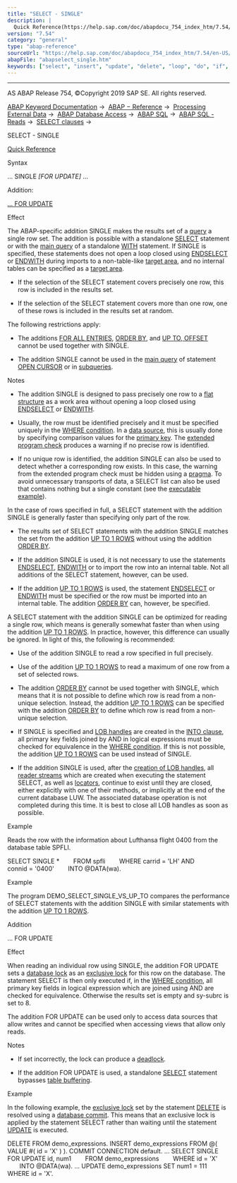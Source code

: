 ```yaml
---
title: "SELECT - SINGLE"
description: |
  Quick Reference(https://help.sap.com/doc/abapdocu_754_index_htm/7.54/en-US/abapselect_shortref.htm) Syntax ... SINGLE FOR UPDATE ... Addition: ... FOR UPDATE(#!ABAP_ONE_ADD@1@) Effect The ABAP-specific addition SINGLE makes the results set of a query(https://help.sap.com/doc/abapdocu_7
version: "7.54"
category: "general"
type: "abap-reference"
sourceUrl: "https://help.sap.com/doc/abapdocu_754_index_htm/7.54/en-US/abapselect_single.htm"
abapFile: "abapselect_single.htm"
keywords: ["select", "insert", "update", "delete", "loop", "do", "if", "case", "try", "method", "data", "internal-table", "abapselect", "single"]
---
```


* * *

AS ABAP Release 754, ©Copyright 2019 SAP SE. All rights reserved.

[ABAP Keyword Documentation](https://help.sap.com/doc/abapdocu_754_index_htm/7.54/en-US/abenabap.htm) →  [ABAP − Reference](https://help.sap.com/doc/abapdocu_754_index_htm/7.54/en-US/abenabap_reference.htm) →  [Processing External Data](https://help.sap.com/doc/abapdocu_754_index_htm/7.54/en-US/abenabap_language_external_data.htm) →  [ABAP Database Access](https://help.sap.com/doc/abapdocu_754_index_htm/7.54/en-US/abenabap_sql.htm) →  [ABAP SQL](https://help.sap.com/doc/abapdocu_754_index_htm/7.54/en-US/abenopensql.htm) →  [ABAP SQL - Reads](https://help.sap.com/doc/abapdocu_754_index_htm/7.54/en-US/abenopen_sql_reading.htm) →  [SELECT clauses](https://help.sap.com/doc/abapdocu_754_index_htm/7.54/en-US/abenselect_clauses.htm) → 

SELECT - SINGLE

[Quick Reference](https://help.sap.com/doc/abapdocu_754_index_htm/7.54/en-US/abapselect_shortref.htm)

Syntax

... SINGLE *\[*FOR UPDATE*\]* ...

Addition:

[... FOR UPDATE](#!ABAP_ONE_ADD@1@)

Effect

The ABAP-specific addition SINGLE makes the results set of a [query](https://help.sap.com/doc/abapdocu_754_index_htm/7.54/en-US/abenquery_glosry.htm "Glossary Entry") a single row set. The addition is possible with a standalone [SELECT](https://help.sap.com/doc/abapdocu_754_index_htm/7.54/en-US/abapselect.htm) statement or with the [main query](https://help.sap.com/doc/abapdocu_754_index_htm/7.54/en-US/abenmainquery_glosry.htm "Glossary Entry") of a standalone [WITH](https://help.sap.com/doc/abapdocu_754_index_htm/7.54/en-US/abapwith.htm) statement. If SINGLE is specified, these statements does not open a loop closed using [ENDSELECT](https://help.sap.com/doc/abapdocu_754_index_htm/7.54/en-US/abapendselect.htm) or [ENDWITH](https://help.sap.com/doc/abapdocu_754_index_htm/7.54/en-US/abapendwith.htm) during imports to a non-table-like [target area](https://help.sap.com/doc/abapdocu_754_index_htm/7.54/en-US/abapinto_clause.htm), and no internal tables can be specified as a [target area](https://help.sap.com/doc/abapdocu_754_index_htm/7.54/en-US/abapinto_clause.htm).

-   If the selection of the SELECT statement covers precisely one row, this row is included in the results set.
    
-   If the selection of the SELECT statement covers more than one row, one of these rows is included in the results set at random.
    

The following restrictions apply:

-   The additions [FOR ALL ENTRIES](https://help.sap.com/doc/abapdocu_754_index_htm/7.54/en-US/abenwhere_logexp_itab.htm), [ORDER BY](https://help.sap.com/doc/abapdocu_754_index_htm/7.54/en-US/abaporderby_clause.htm), and [UP TO, OFFSET](https://help.sap.com/doc/abapdocu_754_index_htm/7.54/en-US/abapselect_up_to_offset.htm) cannot be used together with SINGLE.
    
-   The addition SINGLE cannot be used in the [main query](https://help.sap.com/doc/abapdocu_754_index_htm/7.54/en-US/abenmainquery_glosry.htm "Glossary Entry") of statement [OPEN CURSOR](https://help.sap.com/doc/abapdocu_754_index_htm/7.54/en-US/abapopen_cursor.htm) or in [subqueries](https://help.sap.com/doc/abapdocu_754_index_htm/7.54/en-US/abensubquery_glosry.htm "Glossary Entry").
    

Notes

-   The addition SINGLE is designed to pass precisely one row to a [flat structure](https://help.sap.com/doc/abapdocu_754_index_htm/7.54/en-US/abenflat_structure_glosry.htm "Glossary Entry") as a work area without opening a loop closed using [ENDSELECT](https://help.sap.com/doc/abapdocu_754_index_htm/7.54/en-US/abapendselect.htm) or [ENDWITH](https://help.sap.com/doc/abapdocu_754_index_htm/7.54/en-US/abapendwith.htm).
    

-   Usually, the row must be identified precisely and it must be specified uniquely in the [WHERE condition](https://help.sap.com/doc/abapdocu_754_index_htm/7.54/en-US/abapwhere.htm). In a [data source](https://help.sap.com/doc/abapdocu_754_index_htm/7.54/en-US/abapselect_data_source.htm), this is usually done by specifying comparison values for the [primary key](https://help.sap.com/doc/abapdocu_754_index_htm/7.54/en-US/abenprimary_key_glosry.htm "Glossary Entry"). The [extended program check](https://help.sap.com/doc/abapdocu_754_index_htm/7.54/en-US/abenextended_program_check_glosry.htm "Glossary Entry") produces a warning if no precise row is identified.

-   If no unique row is identified, the addition SINGLE can also be used to detect whether a corresponding row exists. In this case, the warning from the extended program check must be hidden using a [pragma](https://help.sap.com/doc/abapdocu_754_index_htm/7.54/en-US/abenpragma_glosry.htm "Glossary Entry"). To avoid unnecessary transports of data, a SELECT list can also be used that contains nothing but a single constant (see the [executable example](https://help.sap.com/doc/abapdocu_754_index_htm/7.54/en-US/abensql_expr_literal_abexa.htm)).

In the case of rows specified in full, a SELECT statement with the addition SINGLE is generally faster than specifying only part of the row.

-   The results set of SELECT statements with the addition SINGLE matches the set from the addition [UP TO 1 ROWS](https://help.sap.com/doc/abapdocu_754_index_htm/7.54/en-US/abapselect_up_to_offset.htm) without using the addition [ORDER BY](https://help.sap.com/doc/abapdocu_754_index_htm/7.54/en-US/abaporderby_clause.htm).
    

-   If the addition SINGLE is used, it is not necessary to use the statements [ENDSELECT](https://help.sap.com/doc/abapdocu_754_index_htm/7.54/en-US/abapendselect.htm), [ENDWITH](https://help.sap.com/doc/abapdocu_754_index_htm/7.54/en-US/abapendwith.htm) or to import the row into an internal table. Not all additions of the SELECT statement, however, can be used.

-   If the addition [UP TO 1 ROWS](https://help.sap.com/doc/abapdocu_754_index_htm/7.54/en-US/abapselect_up_to_offset.htm) is used, the statement [ENDSELECT](https://help.sap.com/doc/abapdocu_754_index_htm/7.54/en-US/abapendselect.htm) or [ENDWITH](https://help.sap.com/doc/abapdocu_754_index_htm/7.54/en-US/abapendwith.htm) must be specified or the row must be imported into an internal table. The addition [ORDER BY](https://help.sap.com/doc/abapdocu_754_index_htm/7.54/en-US/abaporderby_clause.htm) can, however, be specified.

A SELECT statement with the addition SINGLE can be optimized for reading a single row, which means is generally somewhat faster than when using the addition [UP TO 1 ROWS](https://help.sap.com/doc/abapdocu_754_index_htm/7.54/en-US/abapselect_up_to_offset.htm). In practice, however, this difference can usually be ignored. In light of this, the following is recommended:

-   Use of the addition SINGLE to read a row specified in full precisely.

-   Use of the addition [UP TO 1 ROWS](https://help.sap.com/doc/abapdocu_754_index_htm/7.54/en-US/abapselect_up_to_offset.htm) to read a maximum of one row from a set of selected rows.

-   The addition [ORDER BY](https://help.sap.com/doc/abapdocu_754_index_htm/7.54/en-US/abaporderby_clause.htm) cannot be used together with SINGLE, which means that it is not possible to define which row is read from a non-unique selection. Instead, the addition [UP TO 1 ROWS](https://help.sap.com/doc/abapdocu_754_index_htm/7.54/en-US/abapselect_up_to_offset.htm) can be specified with the addition [ORDER BY](https://help.sap.com/doc/abapdocu_754_index_htm/7.54/en-US/abaporderby_clause.htm) to define which row is read from a non-unique selection.
    
-   If SINGLE is specified and [LOB handles](https://help.sap.com/doc/abapdocu_754_index_htm/7.54/en-US/abenselect_into_lob_handles.htm) are created in the [INTO clause](https://help.sap.com/doc/abapdocu_754_index_htm/7.54/en-US/abapinto_clause.htm), all primary key fields joined by AND in logical expressions must be checked for equivalence in the [WHERE condition](https://help.sap.com/doc/abapdocu_754_index_htm/7.54/en-US/abapwhere.htm). If this is not possible, the addition [UP TO 1 ROWS](https://help.sap.com/doc/abapdocu_754_index_htm/7.54/en-US/abapselect_up_to_offset.htm) can be used instead of SINGLE.
    
-   If the addition SINGLE is used, after the [creation of LOB handles](https://help.sap.com/doc/abapdocu_754_index_htm/7.54/en-US/abenselect_into_lob_handles.htm), all [reader streams](https://help.sap.com/doc/abapdocu_754_index_htm/7.54/en-US/abenselect_into_lob_handles.htm) which are created when executing the statement SELECT, as well as [locators](https://help.sap.com/doc/abapdocu_754_index_htm/7.54/en-US/abenselect_into_lob_handles.htm), continue to exist until they are closed, either explicitly with one of their methods, or implicitly at the end of the current database LUW. The associated database operation is not completed during this time. It is best to close all LOB handles as soon as possible.
    

Example

Reads the row with the information about Lufthansa flight 0400 from the database table SPFLI.

SELECT SINGLE \*
       FROM spfli
       WHERE carrid = 'LH' AND
             connid = '0400'
       INTO @DATA(wa).

Example

The program DEMO\_SELECT\_SINGLE\_VS\_UP\_TO compares the performance of SELECT statements with the addition SINGLE with similar statements with the addition [UP TO 1 ROWS](https://help.sap.com/doc/abapdocu_754_index_htm/7.54/en-US/abapselect_up_to_offset.htm).

Addition

... FOR UPDATE

Effect

When reading an individual row using SINGLE, the addition FOR UPDATE sets a [database lock](https://help.sap.com/doc/abapdocu_754_index_htm/7.54/en-US/abendatabase_lock_glosry.htm "Glossary Entry") as an [exclusive lock](https://help.sap.com/doc/abapdocu_754_index_htm/7.54/en-US/abenexclusive_lock_glosry.htm "Glossary Entry") for this row on the database. The statement SELECT is then only executed if, in the [WHERE condition](https://help.sap.com/doc/abapdocu_754_index_htm/7.54/en-US/abapwhere.htm), all primary key fields in logical expression which are joined using AND are checked for equivalence. Otherwise the results set is empty and sy-subrc is set to 8.

The addition FOR UPDATE can be used only to access data sources that allow writes and cannot be specified when accessing views that allow only reads.

Notes

-   If set incorrectly, the lock can produce a [deadlock](https://help.sap.com/doc/abapdocu_754_index_htm/7.54/en-US/abendeadlock_glosry.htm "Glossary Entry").
    
-   If the addition FOR UPDATE is used, a standalone [SELECT](https://help.sap.com/doc/abapdocu_754_index_htm/7.54/en-US/abapselect.htm) statement bypasses [table buffering](https://help.sap.com/doc/abapdocu_754_index_htm/7.54/en-US/abensap_buffering_glosry.htm "Glossary Entry").
    

Example

In the following example, the [exclusive lock](https://help.sap.com/doc/abapdocu_754_index_htm/7.54/en-US/abenexclusive_lock_glosry.htm "Glossary Entry") set by the statement [DELETE](https://help.sap.com/doc/abapdocu_754_index_htm/7.54/en-US/abapdelete_dbtab.htm) is resolved using a [database commit](https://help.sap.com/doc/abapdocu_754_index_htm/7.54/en-US/abendb_commit.htm). This means that an exclusive lock is applied by the statement SELECT rather than waiting until the statement [UPDATE](https://help.sap.com/doc/abapdocu_754_index_htm/7.54/en-US/abapupdate.htm) is executed.

DELETE FROM demo\_expressions.
INSERT demo\_expressions FROM @( VALUE #( id = 'X' ) ).
COMMIT CONNECTION default.
...
SELECT SINGLE FOR UPDATE id, num1
       FROM demo\_expressions
       WHERE id = 'X'
       INTO @DATA(wa).
...
UPDATE demo\_expressions SET num1 = 111 WHERE id = 'X'.